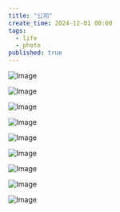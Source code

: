 ```yaml
---
title: "公司"
create_time: 2024-12-01 00:00
tags:
  - life
  - photo
published: true
---
```


![Image](/2024-12-22-company2/1.jpeg)

![Image](/2024-12-22-company2/2.jpeg)

![Image](/2024-12-22-company2/3.jpeg)

![Image](/2024-12-22-company2/4.jpeg)

[//]: # (![Image]&#40;/2024-12-22-company2/5.jpeg&#41;)

![Image](/2024-12-22-company2/6.jpeg)

[//]: # (![Image]&#40;/2024-12-22-company2/7.jpeg&#41;)

![Image](/2024-12-22-company2/8.jpeg)

![Image](/2024-12-22-company2/9.jpeg)

[//]: # (![Image]&#40;/2024-12-22-company2/10.jpeg&#41;)

![Image](/2024-12-22-company2/11.jpeg)

[//]: # (![Image]&#40;/2024-12-22-company2/12.jpeg&#41;)

![Image](/2024-12-22-company2/13.jpeg)
